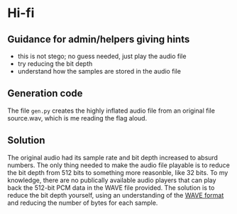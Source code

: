 # Hi-fi

## Guidance for admin/helpers giving hints

- this is not stego; no guess needed, just play the audio file
- try reducing the bit depth
- understand how the samples are stored in the audio file

## Generation code

The file `gen.py` creates the highly inflated audio file from an original file source.wav, which is me reading the flag aloud.

## Solution

The original audio had its sample rate and bit depth increased to absurd numbers. The only thing needed to make the audio file playable is to reduce the bit depth from 512 bits to something more reasonble, like 32 bits. To my knowledge, there are no publically available audio players that can play back the 512-bit PCM data in the WAVE file provided. The solution is to reduce the bit depth yourself, using an understanding of the [WAVE format](http://soundfile.sapp.org/doc/WaveFormat/) and reducing the number of bytes for each sample.
